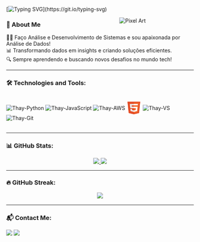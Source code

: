 [![Typing SVG](https://readme-typing-svg.herokuapp.com?font=Fira+Code&weight=500&duration=5001&pause=1000&color=C566FF&vCenter=true&width=435&lines=Ol%C3%A1!+Bem-vindo+ao+meu+GitHub!!!)](https://git.io/typing-svg)

<img src="https://giffiles.alphacoders.com/145/14566.gif" alt="Pixel Art" align="right" width="200">

### 🚀 About Me
👩‍💻 Faço Análise e Desenvolvimento de Sistemas e sou apaixonada por Análise de Dados!  
📊 Transformando dados em insights e criando soluções eficientes.  
🔍 Sempre aprendendo e buscando novos desafios no mundo tech!  


---

### 🛠️ Technologies and Tools:

<div style="display: inline_block"><br>
  <img align="center" alt="Thay-Python" height="35" width="40" src="https://cdn.jsdelivr.net/gh/devicons/devicon@latest/icons/python/python-original.svg" >
  <img align="center" alt="Thay-JavaScript" height="35" width="40" src="https://cdn.jsdelivr.net/gh/devicons/devicon@latest/icons/javascript/javascript-original.svg" >
  <img align="center" alt="Thay-AWS" height="35" width="40" src="https://cdn.jsdelivr.net/gh/devicons/devicon@latest/icons/amazonwebservices/amazonwebservices-original-wordmark.svg" >
  <img align="center" alt="Thay-HTML" height="35" width="40" src="https://raw.githubusercontent.com/devicons/devicon/master/icons/html5/html5-original.svg">
  <img align="center" alt="Thay-VS" height="35" width="40" src="https://cdn.jsdelivr.net/gh/devicons/devicon/icons/vscode/vscode-original.svg">
  <img align="center" alt="Thay-Git" height="35" width="40" src="https://cdn.jsdelivr.net/gh/devicons/devicon/icons/git/git-original.svg">
</div><br>

---

### 📊 GitHub Stats:

<div align="center">
  <a href="https://github.com/Thaycod171">
    <img height="180px" src="https://github-readme-stats.vercel.app/api?username=Thaycod171&show_icons=true&theme=one_dark_pro&include_all_commits=true&count_private=true"/>
    <img height="180px" src="https://github-readme-stats.vercel.app/api/top-langs/?username=Thaycod171&layout=compact&langs_count=7&theme=one_dark_pro"/>
  </a>
</div>

---

### 🔥 GitHub Streak:

<div align="center">
  <img height="180px" src="https://github-readme-streak-stats.herokuapp.com/?user=Thaycod171&theme=one_dark_pro"/>
</div>

---

### 📬 Contact Me:

<div> 
  <a href="https://www.linkedin.com/in/thayane-nunes-6a16352b6/" target="_blank"><img src="https://img.shields.io/badge/-LinkedIn-%230077B5?style=for-the-badge&logo=linkedin&logoColor=white" target="_blank"></a> 
  <a href="mailto:nunes2005.thayane11@gmail.com"><img src="https://img.shields.io/badge/-Gmail-%23333?style=for-the-badge&logo=gmail&logoColor=white" target="_blank"></a>
</div>
